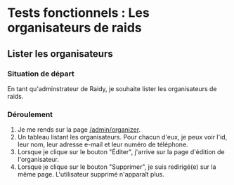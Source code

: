 # Tests fonctionnels : Les organisateurs de raids



## Lister les organisateurs

###  Situation de départ

En tant qu'adminstrateur de Raidy, je souhaite lister les organisateurs de raids.

### Déroulement 

1. Je me rends sur la page [/admin/organizer](/admin/organizer).
2. Un tableau listant les organisateurs. Pour chacun d'eux, je peux voir l'id, leur nom, leur adresse e-mail et leur numéro de téléphone.
3. Lorsque je clique sur le bouton "Éditer", j'arrive sur la page d'édition de l'organisateur.
4. Lorsque je clique sur le bouton "Supprimer", je suis redirigé(e) sur la même page. L'utilisateur supprimé n'apparaît plus.